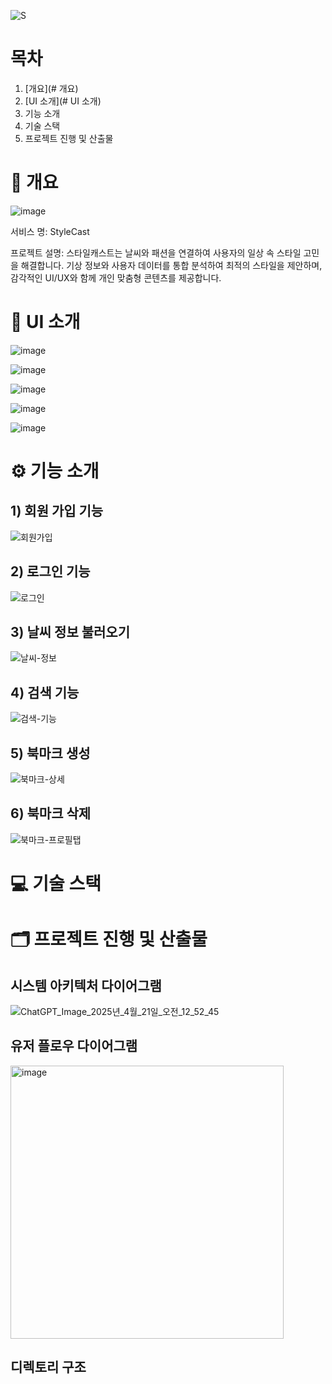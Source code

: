 
![S](https://github.com/user-attachments/assets/3b29ec83-bb6c-4752-b406-f37b27ed0da2)

# 목차
1. [개요](# 개요)
2. [UI 소개](# UI 소개)
3. 기능 소개
4. 기술 스택
5. 프로젝트 진행 및 산출물

# 📝 개요
![image](https://github.com/user-attachments/assets/e310dc0a-bffb-48e7-a5a1-c89b08f4610e)



서비스 명: StyleCast

프로젝트 설명: 
 스타일캐스트는 날씨와 패션을 연결하여 사용자의 일상 속 스타일 고민을 해결합니다.
기상 정보와 사용자 데이터를 통합 분석하여 최적의 스타일을 제안하며, 감각적인 UI/UX와 함께 개인 맞춤형 콘텐츠를 제공합니다.

# 🎨 UI 소개
![image](https://github.com/user-attachments/assets/937be893-5471-4649-9e84-6500f68fe8fe)

![image](https://github.com/user-attachments/assets/3c29ad43-48d0-436a-9d00-22c2057b3d74)

![image](https://github.com/user-attachments/assets/7ba893ca-c098-42b7-8bfa-b47b727a561a)

![image](https://github.com/user-attachments/assets/08b43238-a040-4e43-85ec-7437de67262c)

![image](https://github.com/user-attachments/assets/39ce2cf1-2507-4169-853d-bf5b2a5b086e)

# ⚙️ 기능 소개

## 1) 회원 가입 기능
![회원가입](https://github.com/user-attachments/assets/c8daab72-3fb9-411f-8334-c4073b047c1a)

## 2) 로그인 기능
![로그인](https://github.com/user-attachments/assets/e1de8302-eab9-4f2c-b5f5-d4db3114d07d)

## 3) 날씨 정보 불러오기
![날씨-정보](https://github.com/user-attachments/assets/f24d1f11-d2ea-4df6-8c9f-55cf595fd075)

## 4) 검색 기능
![검색-기능](https://github.com/user-attachments/assets/bfa3dae0-eeff-4ee0-a69a-a524b11cd6f0)

## 5) 북마크 생성 
![북마크-상세](https://github.com/user-attachments/assets/8c0d5552-5b32-43ec-8d2e-8501ce96e92f)

## 6) 북마크 삭제 
![북마크-프로필탭](https://github.com/user-attachments/assets/1dbb59ca-1a3e-4454-b159-b7f33fd13bc5)

# 💻 기술 스택

# 🗂️ 프로젝트 진행 및 산출물

## 시스템 아키텍처 다이어그램
![ChatGPT_Image_2025년_4월_21일_오전_12_52_45](https://github.com/user-attachments/assets/5aacb372-93a4-417b-acc9-0c56be0ace48)

## 유저 플로우 다이어그램
<img width="437" alt="image" src="https://github.com/user-attachments/assets/046c3e11-2cf3-417b-8048-ed8b1c02427d" />

## 디렉토리 구조


